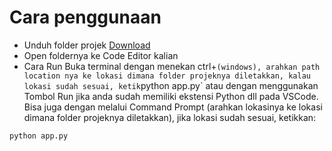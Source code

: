 # Cara penggunaan

- Unduh folder projek [Download](https://github.com/SIUBSI/Tugas-Kelompok/archive/refs/heads/TugasKel.zip)
- Open foldernya ke Code Editor kalian
- Cara Run
  Buka terminal dengan menekan ctrl+` (windows), arahkan path location nya ke lokasi dimana folder projeknya diletakkan, kalau lokasi sudah sesuai, ketik `python app.py`
  atau dengan menggunakan Tombol Run jika anda sudah memiliki ekstensi Python dll pada VSCode.
  Bisa juga dengan melalui Command Prompt (arahkan lokasinya ke lokasi dimana folder projeknya diletakkan), jika lokasi sudah sesuai, ketikkan:
```python
python app.py
```
